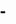 # - <!DOCTYPE html>
<html lang="en">
<head>
    <meta charset="UTF-8">
    <title>Login</title>
    <style>
        body {
            font-family: Arial, serif;
            margin: 0;
            padding: 0;
            background: url('bghomepage.png') no-repeat center center fixed;
            background-size: cover; /* Adjust the size of the background */
            background-position: center top;
        }

        .container {
            max-width: 600px;
            margin: 150px auto; /* Move the box lower */
            padding: 20px;
            background-color: rgba(255, 255, 255, 0.9); /* Slightly transparent background */
            border-radius: 10px;
            box-shadow: 0 4px 8px rgba(0, 0, 0, 0.1);
            border: 5px solid steelblue; /* Add border */
        }

        .welcome-text {
            font-size: 24px;
            text-align: center;
            color: steelblue; /* Set text color to steelblue */
            animation: bounce 1s infinite alternate; /* Bounce animation */
            margin-bottom: 20px; /* Space below the welcome text */
        }

        @keyframes bounce {
            0% {
                transform: translateY(0);
            }
            100% {
                transform: translateY(-20px); /* Bounce upward */
            }
        }

        label {
            display: block;
            margin-bottom: 10px;
            font-weight: bold;
            color: steelblue; /* Label color */
        }

        input[type="text"], input[type="password"] {
            width: 100%; /* Full width */
            padding: 10px;
            margin-bottom: 20px; /* Space below each input */
            border: 3px solid #ccc;
            border-radius: 5px;
            box-sizing: border-box; /* Ensure padding doesn't affect width */
        }

        .form-field {
            text-align: center; /* Center the form buttons */
            margin-top: 20px; /* Add margin to move the button lower */
        }

        button, input[type="submit"], input[type="button"] {
            padding: 10px 20px;
            background-color: steelblue; 
            color: #fff;
            border: none;
            border-radius: 12px;
            cursor: pointer;
            margin: 20px auto; /* Add margin between buttons and center the button */
            width: 150px; /* Adjust button width */
            display: block; /* Ensure the button is centered */
        }

        button:hover, input[type="submit"]:hover, input[type="button"]:hover {
            background-color: darkblue; 
        }

        .btn-steelblue {
            background-color: steelblue;
            border-color: steelblue;
            color: #fff;
            padding: 10px 20px;
            border-radius: 12px;
            text-decoration: none;
            display: inline-block;
        }

        .btn-steelblue:hover {
            background-color: darkblue;
            border-color: darkblue;
        }

        .signup-container {
            text-align: center; /* Center the text and button */
            margin-top: 20px; /* Add margin to move the section lower */
        }

        .signup-container p {
            margin: 10px 0; /* Margin for the paragraph */
        }

        .error-message {
            color: red;
            text-align: center;
            margin-top: 10px;
            font-weight: bold;
        }
    </style>
</head>
<body>
    <div class="container">
        <div class="welcome-text">
            <h2>Welcome!</h2>
        </div>
        <form action="loginparcel0.php" method="post">
            <label for="recipientID">ID:</label>
            <input type="text" id="recipientID" name="recipientID" required><br>
            <label for="pass">Password:</label>
            <input type="password" id="pass" name="pass" required><br>
            <?php if (!empty($error_message)): ?>
                <div class="error-message"><?php echo $error_message; ?></div>
            <?php endif; ?>
            <div class="form-field">
                <button type="submit" name="Submit"><b>Login</b></button><br>
            </div>
        </form>
        <div class="signup-container">
            <p><b>Don't have an account yet?</b></p><br>
            <a href="registerparcel.php" class="btn-steelblue"><b>Sign up</b></a><br>
        </div>
    </div>
</body>
</html>

<!DOCTYPE html>
<html lang="en">
<head>
    <meta charset="UTF-8">
    <title>Login</title>
    <style>
        body {
            font-family: Arial, serif;
            margin: 0;
            padding: 0;
            background: url('bghomepage.png') no-repeat center center fixed;
            background-size: cover; /* Adjust the size of the background */
            background-position: center top;
        }

        .container {
            max-width: 600px;
            margin: 150px auto; /* Move the box lower */
            padding: 20px;
            background-color: rgba(255, 255, 255, 0.9); /* Slightly transparent background */
			border: 10px solid #056793;
            border-radius: 20px;
            box-shadow: 0 4px 8px rgba(0, 0, 0, 0.1);
        }

        .welcome-text {
            font-size: 24px;
            text-align: center;
            color: steelblue; /* Set text color to steelblue */
            animation: bounce 1s infinite alternate; /* Bounce animation */
            margin-bottom: 20px; /* Space below the welcome text */
        }

        @keyframes bounce {
            0% {
                transform: translateY(0);
            }
            100% {
                transform: translateY(-20px); /* Bounce upward */
            }
        }

        label {
            display: block;
            margin-bottom: 10px;
            font-weight: bold;
            color: steelblue; /* Label color */
        }

        input[type="text"], input[type="password"] {
            width: 100%; /* Full width */
            padding: 10px;
            margin-bottom: 20px; /* Space below each input */
            border: 3px solid #ccc;
            border-radius: 5px;
            box-sizing: border-box; /* Ensure padding doesn't affect width */
        }

        .form-field {
            text-align: center; /* Center the form buttons */
            margin-top: 20px; /* Add margin to move the button lower */
        }

        button, input[type="submit"], input[type="button"] {
            padding: 10px 20px;
            background-color: steelblue; 
            color: #fff;
            border: none;
            border-radius: 12px;
            cursor: pointer;
            margin: 20px auto; /* Add margin between buttons and center the button */
            width: 120px; /* Adjust button width */
            display: block; /* Ensure the button is centered */
			font-weight:bold;
        }

        button:hover, input[type="submit"]:hover, input[type="button"]:hover {
            background-color:  #056793;
        }

        .btn-steelblue {
            background-color: steelblue;
            border-color: steelblue;
            color: #fff;
            padding: 10px 20px;
            border-radius: 12px;
            text-decoration: none;
            display: inline-block;
        }

        .btn-steelblue:hover {
            background-color:#056793;
            border-color: darkblue;
        }

        .signup-container {
            text-align: center; /* Center the text and button */
            margin-top: 20px; /* Add margin to move the section lower */
        }

        .signup-container p {
            margin: 10px 0; /* Margin for the paragraph */
        }
    </style>
</head>
<body>
    <div class="container">
        <div class="welcome-text">
            <h2>Welcome!</h2>
        </div>
        <form action="loginparcel0.php" method="post">
            <label for="recipientID">ID:</label>
            <input type="text" id="recipientID" name="recipientID" required><br>
            <label for="pass">Password:</label>
            <input type="password" id="pass" name="pass" required><br>
            <div class="form-field">
                <button type="submit" name="Submit"><b>Login</b></button><br>
            </div>
        </form>
        <div class="signup-container">
            <p><b>Don't have an account yet?</b></p><br>
            <a href="registerparcel.php" class="btn-steelblue"><b>Sign up</b></a><br>
        </div>
    </div>
</body>
</html>
